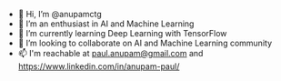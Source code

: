 - 👋 Hi, I’m @anupamctg
- 👀 I’m an enthusiast in AI and Machine Learning
- 🌱 I’m currently learning Deep Learning with TensorFlow
- 💞️ I’m looking to collaborate on AI and Machine Learning community
- 📫 I'm reachable at paul.anupam@gmail.com and https://www.linkedin.com/in/anupam-paul/

<!---
anupamctg/anupamctg is a ✨ special ✨ repository because its `README.md` (this file) appears on your GitHub profile.
You can click the Preview link to take a look at your changes.
--->
